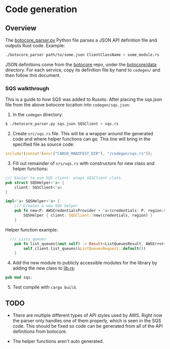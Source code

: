 # Code generation

## Overview

The [botocore_parser.py](botocore_parser.py) Python file parses a JSON API definition
file and outputs Rust code.  Example:

```bash
./botocore_parser path/to/some.json ClientClassName > some_module.rs
```

JSON definitions come from the [botocore](https://github.com/boto/botocore) repo, under the [botocore/data](https://github.com/boto/botocore/tree/develop/botocore/data) directory.  For each service, copy its definition file by hand to `codegen/` and then follow this document.

### SQS walkthrough

This is a guide to how SQS was added to Rusoto.  After placing the sqs.json file from the above
botocore location into `codegen/sqs.json`:

1. In the `codegen` directory:

```bash
$ ./botocore_parser.py sqs.json SQSClient > sqs.rs
```

2. Create `src/sqs.rs` file.  This will be a wrapper around the generated code and
where helper functions can go.  This line will bring in the specified file as source code:

```rust
include!(concat!(env!("CARGO_MANIFEST_DIR"), "/codegen/sqs.rs"));
```

3.  Fill out remainder of `srs/sqs.rs` with constructors for new class and helper functions:

```rust
/// Easier to use SQS client: wraps SQSClient class.
pub struct SQSHelper<'a> {
	client: SQSClient<'a>
}

impl<'a> SQSHelper<'a> {
	/// Creates a new SQS helper
	pub fn new<P: AWSCredentialsProvider + 'a>(credentials: P, region:&'a Region) -> SQSHelper<'a> {
		SQSHelper { client: SQSClient::new(credentials, region) }
	}
```

Helper function example:

```rust
  /// Lists queues
	pub fn list_queues(&mut self) -> Result<ListQueuesResult, AWSError> {
		self.client.list_queues(&ListQueuesRequest::default())
	}
```

4.  Add the new module to publicly accessible modules for the library by adding the new class
to [lib.rs](../src/lib.rs):

```rust
pub mod sqs;
```

5.  Test compile with `cargo build`.

## TODO

* There are multiple different types of API styles used by AWS.  Right now the parser
only handles one of them properly, which is seen in the SQS code.  This should be
fixed so code can be generated from all of the API definitions from botocore.

* The helper functions aren't auto generated.
